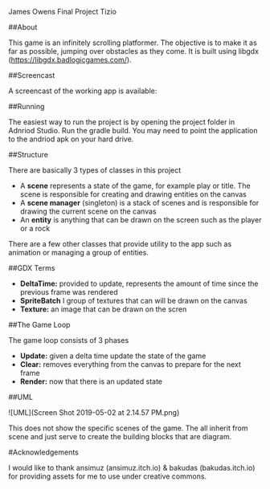 James Owens 
Final Project
Tizio

##About

This game is an infinitely scrolling platformer. The objective is to make it as far as possible, jumping over obstacles as they come. It is built using libgdx (https://libgdx.badlogicgames.com/). 

##Screencast

A screencast of the working app is available: 

##Running 

The easiest way to run the project is by opening the project folder in Adnriod Studio. Run the gradle build. You may need to point the application to the andriod apk on your hard drive.


##Structure

There are basically 3 types of classes in this project

- A **scene** represents a state of the game, for example play or title. The scene is responsible for creating and drawing entities on the canvas
- A **scene manager** (singleton) is a stack of scenes and is responsible for drawing the current scene on the canvas
- An **entity** is anything that can be drawn on the screen such as the player or a rock 

There are a few other classes that provide utility to the app such as animation or managing a group of entities. 

##GDX Terms

- **DeltaTime:** provided to update, represents the amount of time since the previous frame was rendered
- **SpriteBatch** I group of textures that can will be drawn on the canvas
- **Texture:** an image that can be drawn on the scren

##The Game Loop

The game loop consists of 3 phases

- **Update:** given a delta time update the state of the game
- **Clear:** removes everything from the canvas to prepare for the next frame
- **Render:** now that there is an updated state


##UML 

![UML](Screen Shot 2019-05-02 at 2.14.57 PM.png)

This does not show the specific scenes of the game. The all inherit from scene and just serve to create the building blocks that are diagram. 


#Acknowledgements

I would like to thank ansimuz (ansimuz.itch.io) & bakudas (bakudas.itch.io) for providing assets for me to use under creative commons. 



